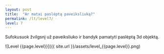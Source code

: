 ```yaml
---
layout: post
title:  "Ar matai paslėptą paveiksliuką?"
permalink: /lt/level7/
level: 7
---
```

Sufokusuok žvilgsnį už paveiksliuko ir bandyk pamatyti paslėptą 3d objektą.

![Level {{page.level}}]({{ site.url }}/assets/level_{{page.level}}.png)